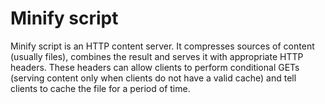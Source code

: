 # Minify script
Minify script is an HTTP content server. It compresses sources of content 
(usually files), combines the result and serves it with appropriate 
HTTP headers. These headers can allow clients to perform conditional 
GETs (serving content only when clients do not have a valid cache) 
and tell clients to cache the file for a period of time.
